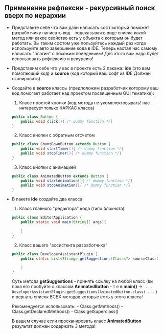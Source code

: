 ## Применение рефлексии - рекурсивный поиск вверх по иерархии

* Представьте себе что вам дали написать софт который поможет разработчику написать код - подсказывая в виде списка какой метод или какое свойство есть у объекта с которым он будет работать. Вы таким софтом уже пользуйтесь каждый раз когда используйте авто завершение кода в IDE. Теперь настал час самому написать "плагин" с похожим поведением! Для этого вам надо будет использовать рефлексию и рекурсию!


* Представим себе что у вас в проекте есть 2 пакажа: **ide** (это вам помогающий код) и **source** (код который ваш софт из IDE Должен сканировать)
* Создайте в **source** классы (предположим разработчик которому ваш код помогает работает над проектом посвященным GUI тематике):

    1. Класс простой кнопки (код метода не укомплектовывать! нас интересует только КАРКАС класса)

    ```java
    public class Button {
        public void click(){ /* dummy function */}
    }
    ``` 

    2. Класс кнопки с обратным отсчетом

    ```java
    public class CountDownButton extends Button {
        public void startTimer(){ /* dummy function */}
        public void stopTimer(){ /* dummy function */}
    }
    ``` 
    
    3. Класс кнопки с анимацией

    ```java
    public class AnimatedButton extends Button {
        public void startAnimation(){ /* dummy function */}
        public void stopAnimation(){ /* dummy function */}
    }
    ``` 

* В пакете **ide** создайте два класса:
     
    1. Класс главного "редактора" кода (типо блокнота) 

    ```java
    public class EditorApplication {
        public static void main(String[] args){ 
            
        }
    }
    ``` 

    2. Класс вашего "ассистента разработчика" 

    ```java
    public class DeveloperAssistantPlugin {
        public static List<String> getSuggestions(Class<?> sourceClass){ 

        }
    }
    ``` 

    Суть метода **getSuggestions** - принять ссылку на любой класс (вы пока его пробуйте с классом **AnimatedButton** - т е в **main()** -> ``` ... DeveloperAssistantPlugin.getSuggestions(AnimatedButton.class) ...```  ) и вернуть список ВСЕХ методов которые есть у этого класса! 
    
    Рекомендуется использовать:
      - Class.getMethods()
      - Class.getDeclaredMethods()
      - Class.getSuperclass()


    В вашем случае если просканировать класс  **AnimatedButton** результат должен содержать 3 метода!